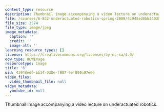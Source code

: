 ```yaml
---
content_type: resource
description: Thumbnail image accompanying a video lecture on underactuated robotics.
file: /courses/6-832-underactuated-robotics-spring-2009/43948ed0bb34038ef8076ef000a07e6e_6.jpg
file_size: 3574
file_type: image/jpeg
image_metadata:
  caption: ''
  credit: ''
  image-alt: ''
learning_resource_types: []
license: https://creativecommons.org/licenses/by-nc-sa/4.0/
ocw_type: OCWImage
resourcetype: Image
title: '6'
uid: 43948ed0-bb34-038e-f807-6ef000a07e6e
video_files:
  video_thumbnail_file: null
video_metadata:
  youtube_id: null
---
```

Thumbnail image accompanying a video lecture on underactuated robotics.